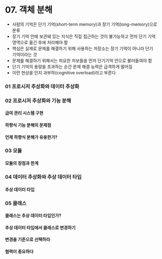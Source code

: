 # 07. 객체 분해

- 사람의 기억은 단기 기억(short-term memory)과 장기 기억(long-memory)으로 분류
- 장기 기억 안에 보관돼 있는 지식은 직접 접근하는 것이 불가능하고 먼저 단기 기억 영역으로 옮긴 후에 처리해야 함
- 핵심은 실제로 문제를 해결하기 위해 사용하는 저장소는 장기 기억이 아니라 단기 기억이라는 것
- 문제를 해결하기 위해서는 피요한 저보들을 먼저 단기기억 안으로 불러들여야 함
- 단기 기억의 용량을 초과하는 순간 문제 해결 능력은 급격하게 떨어짐
- 이런 현상을 인지 과부하(cognitive overload)라고 부른다

### 01 프로시저 추상화와 데이터 추상화

### 02 프로시저 추상화와 기능 분해

#### 급여 관리 시스템 구현

#### 하향식 기능 분해의 문제점

#### 언제 하향식 분해가 유용한가?

### 03 모듈

#### 모듈의 장점과 한계

### 04 데이터 추상화와 추상 데이터 타입

#### 추상 데이터 타입

### 05 클래스

#### 클래스는 추상 데이터 타입인가?

#### 추상 데이터 타입에서 클래스로 변경하기

#### 변경을 기준으로 선택하라

#### 협력이 중요하다
